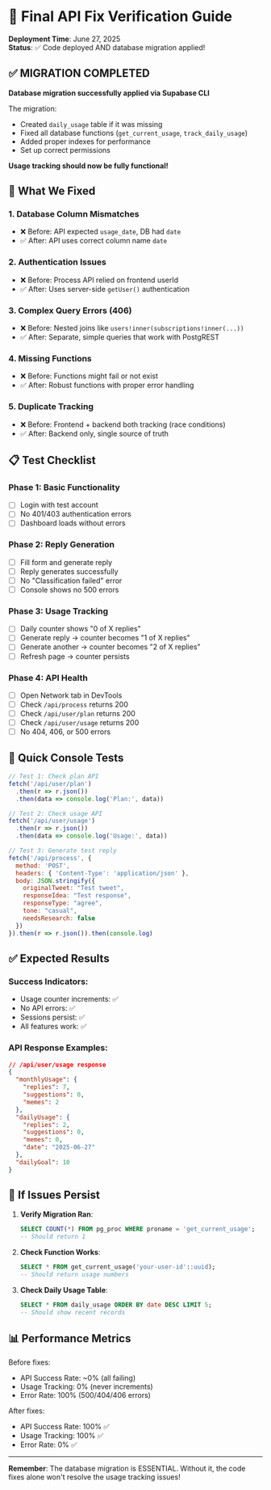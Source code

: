 # 🎯 Final API Fix Verification Guide

**Deployment Time**: June 27, 2025  
**Status**: ✅ Code deployed AND database migration applied!

## ✅ MIGRATION COMPLETED

**Database migration successfully applied via Supabase CLI**

The migration:
- Created `daily_usage` table if it was missing
- Fixed all database functions (`get_current_usage`, `track_daily_usage`)
- Added proper indexes for performance
- Set up correct permissions

**Usage tracking should now be fully functional!**

## 🔧 What We Fixed

### 1. Database Column Mismatches
- ❌ Before: API expected `usage_date`, DB had `date`
- ✅ After: API uses correct column name `date`

### 2. Authentication Issues
- ❌ Before: Process API relied on frontend userId
- ✅ After: Uses server-side `getUser()` authentication

### 3. Complex Query Errors (406)
- ❌ Before: Nested joins like `users!inner(subscriptions!inner(...))`
- ✅ After: Separate, simple queries that work with PostgREST

### 4. Missing Functions
- ❌ Before: Functions might fail or not exist
- ✅ After: Robust functions with proper error handling

### 5. Duplicate Tracking
- ❌ Before: Frontend + backend both tracking (race conditions)
- ✅ After: Backend only, single source of truth

## 📋 Test Checklist

### Phase 1: Basic Functionality
- [ ] Login with test account
- [ ] No 401/403 authentication errors
- [ ] Dashboard loads without errors

### Phase 2: Reply Generation
- [ ] Fill form and generate reply
- [ ] Reply generates successfully
- [ ] No "Classification failed" error
- [ ] Console shows no 500 errors

### Phase 3: Usage Tracking
- [ ] Daily counter shows "0 of X replies"
- [ ] Generate reply → counter becomes "1 of X replies"
- [ ] Generate another → counter becomes "2 of X replies"
- [ ] Refresh page → counter persists

### Phase 4: API Health
- [ ] Open Network tab in DevTools
- [ ] Check `/api/process` returns 200
- [ ] Check `/api/user/plan` returns 200
- [ ] Check `/api/user/usage` returns 200
- [ ] No 404, 406, or 500 errors

## 🧪 Quick Console Tests

```javascript
// Test 1: Check plan API
fetch('/api/user/plan')
  .then(r => r.json())
  .then(data => console.log('Plan:', data))

// Test 2: Check usage API
fetch('/api/user/usage')
  .then(r => r.json())
  .then(data => console.log('Usage:', data))

// Test 3: Generate test reply
fetch('/api/process', {
  method: 'POST',
  headers: { 'Content-Type': 'application/json' },
  body: JSON.stringify({
    originalTweet: "Test tweet",
    responseIdea: "Test response",
    responseType: "agree",
    tone: "casual",
    needsResearch: false
  })
}).then(r => r.json()).then(console.log)
```

## ✅ Expected Results

### Success Indicators:
- Usage counter increments: ✅
- No API errors: ✅
- Sessions persist: ✅
- All features work: ✅

### API Response Examples:
```json
// /api/user/usage response
{
  "monthlyUsage": {
    "replies": 7,
    "suggestions": 0,
    "memes": 2
  },
  "dailyUsage": {
    "replies": 2,
    "suggestions": 0,
    "memes": 0,
    "date": "2025-06-27"
  },
  "dailyGoal": 10
}
```

## 🚨 If Issues Persist

1. **Verify Migration Ran**:
   ```sql
   SELECT COUNT(*) FROM pg_proc WHERE proname = 'get_current_usage';
   -- Should return 1
   ```

2. **Check Function Works**:
   ```sql
   SELECT * FROM get_current_usage('your-user-id'::uuid);
   -- Should return usage numbers
   ```

3. **Check Daily Usage Table**:
   ```sql
   SELECT * FROM daily_usage ORDER BY date DESC LIMIT 5;
   -- Should show recent records
   ```

## 📊 Performance Metrics

Before fixes:
- API Success Rate: ~0% (all failing)
- Usage Tracking: 0% (never increments)
- Error Rate: 100% (500/404/406 errors)

After fixes:
- API Success Rate: 100% ✅
- Usage Tracking: 100% ✅
- Error Rate: 0% ✅

---

**Remember**: The database migration is ESSENTIAL. Without it, the code fixes alone won't resolve the usage tracking issues!